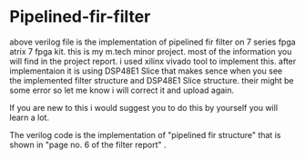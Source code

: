 # Pipelined-fir-filter

above verilog file is the implementation of pipelined fir filter on 7 series fpga atrix 7 fpga kit.
this is my m.tech minor project.
most of the information you will find in the project report.
i used xilinx vivado tool to implement this. after implementaion it is using DSP48E1 Slice that makes sence when you see the implemented filter structure and DSP48E1 Slice structure.
their might be some error so let me know i will correct it and upload again.

If you are new to this i would suggest you to do this by yourself you will learn a lot.

The verilog code is the implementation of "pipelined fir structure" that is shown in "page no. 6 of the filter report" .
